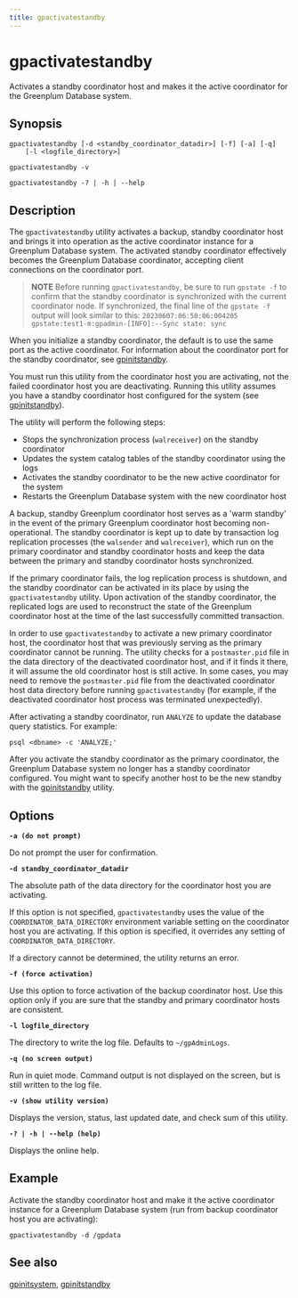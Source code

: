```yaml
---
title: gpactivatestandby
---
```


# gpactivatestandby

Activates a standby coordinator host and makes it the active coordinator for the Greenplum Database system.

## Synopsis

```shell
gpactivatestandby [-d <standby_coordinator_datadir>] [-f] [-a] [-q] 
    [-l <logfile_directory>]

gpactivatestandby -v 

gpactivatestandby -? | -h | --help
```

## Description

The `gpactivatestandby` utility activates a backup, standby coordinator host and brings it into operation as the active coordinator instance for a Greenplum Database system. The activated standby coordinator effectively becomes the Greenplum Database coordinator, accepting client connections on the coordinator port.

>**NOTE**
>Before running `gpactivatestandby`, be sure to run `gpstate -f` to confirm that the standby coordinator is synchronized with the current coordinator node. If synchronized, the final line of the `gpstate -f` output will look similar to this: `20230607:06:50:06:004205 gpstate:test1-m:gpadmin-[INFO]:--Sync state: sync`

When you initialize a standby coordinator, the default is to use the same port as the active coordinator. For information about the coordinator port for the standby coordinator, see [gpinitstandby](/docs/system-utilities/gpinitstandby.md). 

You must run this utility from the coordinator host you are activating, not the failed coordinator host you are deactivating. Running this utility assumes you have a standby coordinator host configured for the system (see [gpinitstandby](/docs/system-utilities/gpinitstandby.md)).

The utility will perform the following steps:

- Stops the synchronization process (`walreceiver`) on the standby coordinator
- Updates the system catalog tables of the standby coordinator using the logs
- Activates the standby coordinator to be the new active coordinator for the system
- Restarts the Greenplum Database system with the new coordinator host

A backup, standby Greenplum coordinator host serves as a 'warm standby' in the event of the primary Greenplum coordinator host becoming non-operational. The standby coordinator is kept up to date by transaction log replication processes (the `walsender` and `walreceiver`), which run on the primary coordinator and standby coordinator hosts and keep the data between the primary and standby coordinator hosts synchronized.

If the primary coordinator fails, the log replication process is shutdown, and the standby coordinator can be activated in its place by using the `gpactivatestandby` utility. Upon activation of the standby coordinator, the replicated logs are used to reconstruct the state of the Greenplum coordinator host at the time of the last successfully committed transaction.

In order to use `gpactivatestandby` to activate a new primary coordinator host, the coordinator host that was previously serving as the primary coordinator cannot be running. The utility checks for a `postmaster.pid` file in the data directory of the deactivated coordinator host, and if it finds it there, it will assume the old coordinator host is still active. In some cases, you may need to remove the `postmaster.pid` file from the deactivated coordinator host data directory before running `gpactivatestandby` (for example, if the deactivated coordinator host process was terminated unexpectedly).

After activating a standby coordinator, run `ANALYZE` to update the database query statistics. For example:

```shell
psql <dbname> -c 'ANALYZE;'
```

After you activate the standby coordinator as the primary coordinator, the Greenplum Database system no longer has a standby coordinator configured. You might want to specify another host to be the new standby with the [gpinitstandby](/docs/system-utilities/gpinitstandby.md) utility.

## Options

**`-a (do not prompt)`**

Do not prompt the user for confirmation.

**`-d standby_coordinator_datadir`**

The absolute path of the data directory for the coordinator host you are activating.

If this option is not specified, `gpactivatestandby` uses the value of the `COORDINATOR_DATA_DIRECTORY` environment variable setting on the coordinator host you are activating. If this option is specified, it overrides any setting of `COORDINATOR_DATA_DIRECTORY`.

If a directory cannot be determined, the utility returns an error.

**`-f (force activation)`**

Use this option to force activation of the backup coordinator host. Use this option only if you are sure that the standby and primary coordinator hosts are consistent.

**`-l logfile_directory`**

The directory to write the log file. Defaults to `~/gpAdminLogs`.

**`-q (no screen output)`**

Run in quiet mode. Command output is not displayed on the screen, but is still written to the log file.

**`-v (show utility version)`**

Displays the version, status, last updated date, and check sum of this utility.

**`-? | -h | --help (help)`**

Displays the online help.

## Example

Activate the standby coordinator host and make it the active coordinator instance for a Greenplum Database system (run from backup coordinator host you are activating):

```shell
gpactivatestandby -d /gpdata
```

## See also

[gpinitsystem](/docs/system-utilities/gpinitsystem.md), [gpinitstandby](/docs/system-utilities/gpinitstandby.md)
